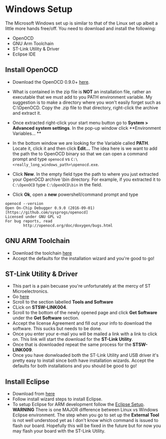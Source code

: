 # Windows Setup
The Microsoft Windows set up is similar to that of the Linux set up albeit a
little more hands free/off. You need to download and install the following:
- OpenOCD
- GNU Arm Toolchain
- ST-Link Utility & Driver
- Eclipse IDE

## Install OpenOCD
- Download the OpenOCD 0.9.0+
  [here](http://sysprogs.com/files/gnutoolchains/arm-eabi/openocd/OpenOCD-20160901.zip).
- What is contained in the zip file is **NOT** an installation file, rather an
  executable that we must add to you PATH environment variable. My suggestion is
  to make a directory where you won't easily forget such as C:\OpenOCD. Copy the
  .zip file to that directory, right-click the archive and extract it. 
- Once extracted right-click your start menu button go to **System > Advanced
  system settings**. In the pop-up window click **Environment Variables... **

- In the bottom window we are looking for the Variable called **PATH**. Locate
  it, click it and then click **Edit...** The idea here is we want to add the
  path the to OpenOCD binary so that we can open a command prompt and type
  `openocd` vs `C:\<really_long_windows_path>\openocd.exe`. 
- Click **New**. In the empty field type the path to where you just extracted
  your OpenOCD archive \bin directory.  For example, if you extracted it to
  `C:\OpenOCD` type `C:\OpenOCD\bin` in the field.  
- Click **Ok**, open a **new**
  powershell/command prompt and type

```
openocd --version
Open On-Chip Debugger 0.9.0 (2016-09-01) [https://github.com/sysprogs/openocd]
Licensed under GNU GPL v2
For bug reports, read
        http://openocd.org/doc/doxygen/bugs.html
```

## GNU ARM Toolchain
- Download the toolchain
  [here](https://launchpad.net/gcc-arm-embedded/5.0/5-2016-q3-update/+download/gcc-arm-none-eabi-5_4-2016q3-20160926-win32.exe)
- Accept the defaults for the installation wizard and you're good to go!

## ST-Link Utility & Driver
- This part is a pain becuase you're unfortunately at the mercy of ST Microelectronics.
- Go [here](http://www.st.com/en/development-tools/st-link-v2.html)
- Scroll to the section labelled **Tools and Software**
- CLick on **STSW-LINK004**. 
- Scroll to the bottom of the newly opened page and click **Get Software** under
  the **Get Software** section. 
- Accept the license Agreement and fill out your info to download the software.
  This sucks but needs to be done.
- Once you enter your e-mail you will be mailed a link with a link to click on.
  This link will start the download for the **ST-Link Utility**. 
- Once that is downloaded repeat the same process for the **STSW-LINK009**.
- Once you have donwloaded both the ST-Link Utility and USB driver it's pretty
  easy to install since both have installation wizards. Accept the defaults for
  both installations and you should be good to go!

## Install Eclipse
- Download from
  [here](http://eclipse.mirror.rafal.ca/oomph/epp/neon/R2a/eclipse-inst-win64.exe)
- Follow install wizard steps to install Eclipse.
- To setup Eclipse for ARM development follow the [Eclipse
  Setup](docs/eclipse_setup.md). **WARNING** There is one MAJOR difference
  between Linux vs Windows Eclipse environment. The step when you go to set up
  the **External Tool** is not well understood yet as I don't know which command
  is issued to flash our board. Hopefully this will be fixed in the future but
  for now you may flash your board with the ST-Link Utility. 
